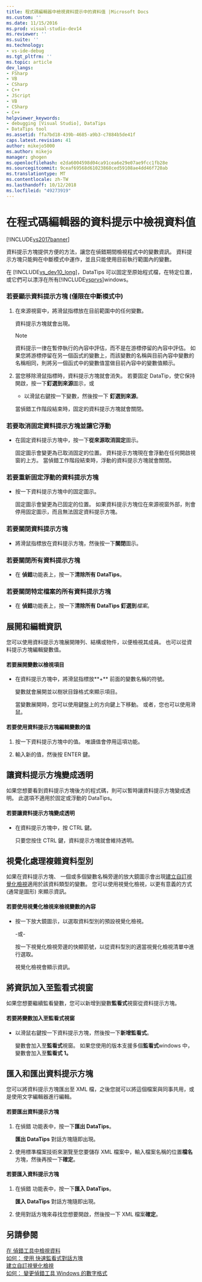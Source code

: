 ```yaml
---
title: 程式碼編輯器中檢視資料提示中的資料值 |Microsoft Docs
ms.custom: ''
ms.date: 11/15/2016
ms.prod: visual-studio-dev14
ms.reviewer: ''
ms.suite: ''
ms.technology:
- vs-ide-debug
ms.tgt_pltfrm: ''
ms.topic: article
dev_langs:
- FSharp
- VB
- CSharp
- C++
- JScript
- VB
- CSharp
- C++
helpviewer_keywords:
- debugging [Visual Studio], DataTips
- DataTips tool
ms.assetid: ffa7bd18-439b-4685-a9b3-c7884b5de41f
caps.latest.revision: 41
author: mikejo5000
ms.author: mikejo
manager: ghogen
ms.openlocfilehash: e2da6004598d04ca91cea6e29e07ae9fcc1fb28e
ms.sourcegitcommit: 9ceaf69568d61023868ced59108ae4dd46f720ab
ms.translationtype: MT
ms.contentlocale: zh-TW
ms.lasthandoff: 10/12/2018
ms.locfileid: "49273919"
---
```

# <a name="view-data-values-in-data-tips--in-the-code-editor"></a>在程式碼編輯器的資料提示中檢視資料值
[!INCLUDE[vs2017banner](../includes/vs2017banner.md)]

資料提示方塊提供方便的方法，讓您在偵錯期間檢視程式中的變數資訊。 資料提示方塊只能夠在中斷模式中運作，並且只能使用目前執行範圍內的變數。  
  
 在  [!INCLUDE[vs_dev10_long](../includes/vs-dev10-long-md.md)]，DataTips 可以固定至原始程式檔，在特定位置，或它們可以漂浮在所有[!INCLUDE[vsprvs](../includes/vsprvs-md.md)]windows。  
  
### <a name="to-display-a-datatip-in-break-mode-only"></a>若要顯示資料提示方塊 (僅限在中斷模式中)  
  
1.  在來源視窗中，將滑鼠指標放在目前範圍中的任何變數。  
  
     資料提示方塊就會出現。  
  
    > [!NOTE]
    >  資料提示一律在暫停執行的內容中評估，而不是在游標停留的內容中評估。 如果您將游標停留在另一個函式的變數上，而該變數的名稱與目前內容中變數的名稱相同，則將另一個函式中的變數值當做目前內容中的變數值顯示。  
  
2.  當您移除滑鼠指標時，資料提示方塊就會消失。 若要固定 DataTip，使它保持開啟，按一下**釘選到來源**圖示，或  
  
    -   以滑鼠右鍵按一下變數，然後按一下 **釘選到來源**。  
  
     當偵錯工作階段結束時，固定的資料提示方塊就會關閉。  
  
### <a name="to-unpin-a-datatip-and-make-it-float"></a>若要取消固定資料提示方塊並讓它浮動  
  
-   在固定資料提示方塊中，按一下**從來源取消固定**圖示。  
  
     固定圖示會變更為已取消固定的位置。 資料提示方塊現在會浮動在任何開啟視窗的上方。 當偵錯工作階段結束時，浮動的資料提示方塊就會關閉。  
  
### <a name="to-repin-a-floating-datatip"></a>若要重新固定浮動的資料提示方塊  
  
-   按一下資料提示方塊中的固定圖示。  
  
     固定圖示會變更為已固定的位置。 如果資料提示方塊位在來源視窗外部，則會停用固定圖示，而且無法固定資料提示方塊。  
  
### <a name="to-close-a-datatip"></a>若要關閉資料提示方塊  
  
-   將滑鼠指標放在資料提示方塊，然後按一下**關閉**圖示。  
  
### <a name="to-close-all-datatips"></a>若要關閉所有資料提示方塊  
  
-   在 **偵錯**功能表上，按一下**清除所有 DataTips**。  
  
### <a name="to-close-all-datatips-for-a-specific-file"></a>若要關閉特定檔案的所有資料提示方塊  
  
-   在 **偵錯**功能表上，按一下**清除所有 DataTips 釘選到***檔案*。  
  
## <a name="expanding-and-editing-information"></a>展開和編輯資訊  
 您可以使用資料提示方塊展開陣列、結構或物件，以便檢視其成員。 也可以從資料提示方塊編輯變數值。  
  
#### <a name="to-expand-a-variable-to-see-its-elements"></a>若要展開變數以檢視項目  
  
-   在資料提示方塊中，將滑鼠指標放**+** 前面的變數名稱的符號。  
  
     變數就會展開並以樹狀目錄格式來顯示項目。  
  
     當變數展開時，您可以使用鍵盤上的方向鍵上下移動。 或者，您也可以使用滑鼠。  
  
#### <a name="to-edit-the-value-of-a-variable-using-a-datatip"></a>若要使用資料提示方塊編輯變數的值  
  
1.  按一下資料提示方塊中的值。 唯讀值會停用這項功能。  
  
2.  輸入新的值，然後按 ENTER 鍵。  
  
## <a name="making-a-datatip-transparent"></a>讓資料提示方塊變成透明  
 如果您想要看到資料提示方塊後方的程式碼，則可以暫時讓資料提示方塊變成透明。 此選項不適用於固定或浮動的 DataTips。  
  
#### <a name="to-make-a-datatip-transparent"></a>若要讓資料提示方塊變成透明  
  
-   在資料提示方塊中，按 CTRL 鍵。  
  
     只要您按住 CTRL 鍵，資料提示方塊就會維持透明。  
  
## <a name="visualizing-complex-data-types"></a>視覺化處理複雜資料型別  
 如果在資料提示方塊、 一個或多個變數名稱旁邊的放大鏡圖示會出現[建立自訂視覺化檢視](../debugger/create-custom-visualizers-of-data.md)適用於該資料類型的變數。 您可以使用視覺化檢視，以更有意義的方式 (通常是圖形) 來顯示資訊。  
  
#### <a name="to-view-the-contents-of-a-variable-using-a-visualizer"></a>若要使用視覺化檢視來檢視變數的內容  
  
-   按一下放大鏡圖示，以選取資料型別的預設視覺化檢視。  
  
     -或-  
  
     按一下視覺化檢視旁邊的快顯箭號，以從資料型別的適當視覺化檢視清單中進行選取。  
  
     視覺化檢視會顯示資訊。  
  
## <a name="adding-information-to-a-watch-window"></a>將資訊加入至監看式視窗  
 如果您想要繼續監看變數，您可以新增到變數**監看式**視窗從資料提示方塊。  
  
#### <a name="to-add-a-variable-to-the-watch-window"></a>若要將變數加入至監看式視窗  
  
-   以滑鼠右鍵按一下資料提示方塊，然後按一下**新增監看式**。  
  
     變數會加入至**監看式**視窗。 如果您使用的版本支援多個**監看式**windows 中，變數會加入至**監看式 1。**  
  
## <a name="importing-and-exporting-datatips"></a>匯入和匯出資料提示方塊  
 您可以將資料提示方塊匯出至 XML 檔，之後您就可以將這個檔案與同事共用，或是使用文字編輯器進行編輯。  
  
#### <a name="to-export-datatips"></a>若要匯出資料提示方塊  
  
1.  在偵錯 功能表中，按一下**匯出 DataTips**。  
  
     **匯出 DataTips**  對話方塊隨即出現。  
  
2.  使用標準檔案技術來瀏覽至您要儲存 XML 檔案中，輸入檔案名稱的位置**檔名**方塊，然後再按一下**確定**。  
  
#### <a name="to-import-datatips"></a>若要匯入資料提示方塊  
  
1.  在偵錯 功能表中，按一下**匯入 DataTips**。  
  
     **匯入 DataTips**  對話方塊隨即出現。  
  
2.  使用對話方塊來尋找您想要開啟，然後按一下 XML 檔案**確定**。  
  
## <a name="see-also"></a>另請參閱  
 [在 偵錯工具中檢視資料](../debugger/viewing-data-in-the-debugger.md)   
 [如何： 使用 快速監看式對話方塊](http://msdn.microsoft.com/library/ffaee1dd-e5ce-4ef2-9401-d28329398867)   
 [建立自訂視覺化檢視](../debugger/create-custom-visualizers-of-data.md)   
 [如何： 變更偵錯工具 Windows 的數字格式](http://msdn.microsoft.com/library/cd593847-a625-411d-a430-b798346ef18f)



